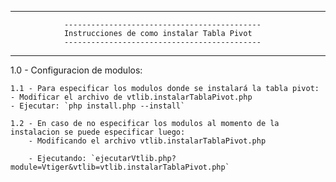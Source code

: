 --------------------------------------------------------------------------------

                --------------------------------------------
                Instrucciones de como instalar Tabla Pivot
                --------------------------------------------

--------------------------------------------------------------------------------

1.0 - Configuracion de modulos:

    1.1 - Para especificar los modulos donde se instalará la tabla pivot:
	- Modificar el archivo de vtlib.instalarTablaPivot.php
	- Ejecutar: `php install.php --install`

    1.2 - En caso de no especificar los modulos al momento de la instalacion se puede especificar luego:
    	- Modificando el archivo vtlib.instalarTablaPivot.php

    	- Ejecutando: `ejecutarVtlib.php?module=Vtiger&vtlib=vtlib.instalarTablaPivot.php`

